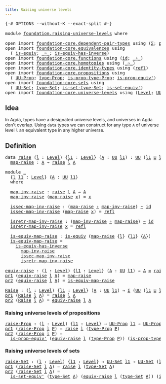```yaml
---
title: Raising universe levels
---
```


<pre class="Agda"><a id="49" class="Symbol">{-#</a> <a id="53" class="Keyword">OPTIONS</a> <a id="61" class="Pragma">--without-K</a> <a id="73" class="Pragma">--exact-split</a> <a id="87" class="Symbol">#-}</a>

<a id="92" class="Keyword">module</a> <a id="99" href="foundation.raising-universe-levels.html" class="Module">foundation.raising-universe-levels</a> <a id="134" class="Keyword">where</a>

<a id="141" class="Keyword">open</a> <a id="146" class="Keyword">import</a> <a id="153" href="foundation-core.dependent-pair-types.html" class="Module">foundation-core.dependent-pair-types</a> <a id="190" class="Keyword">using</a> <a id="196" class="Symbol">(</a><a id="197" href="foundation-core.dependent-pair-types.html#515" class="Record">Σ</a><a id="198" class="Symbol">;</a> <a id="200" href="foundation-core.dependent-pair-types.html#605" class="Field">pr1</a><a id="203" class="Symbol">;</a> <a id="205" href="foundation-core.dependent-pair-types.html#617" class="Field">pr2</a><a id="208" class="Symbol">)</a>
<a id="210" class="Keyword">open</a> <a id="215" class="Keyword">import</a> <a id="222" href="foundation-core.equivalences.html" class="Module">foundation-core.equivalences</a> <a id="251" class="Keyword">using</a>
  <a id="259" class="Symbol">(</a> <a id="261" href="foundation-core.equivalences.html#1556" class="Function">is-equiv</a><a id="269" class="Symbol">;</a> <a id="271" href="foundation-core.equivalences.html#1621" class="Function Operator">_≃_</a><a id="274" class="Symbol">;</a> <a id="276" href="foundation-core.equivalences.html#3013" class="Function">is-equiv-has-inverse</a><a id="296" class="Symbol">)</a>
<a id="298" class="Keyword">open</a> <a id="303" class="Keyword">import</a> <a id="310" href="foundation-core.functions.html" class="Module">foundation-core.functions</a> <a id="336" class="Keyword">using</a> <a id="342" class="Symbol">(</a><a id="343" href="foundation-core.functions.html#322" class="Function">id</a><a id="345" class="Symbol">;</a> <a id="347" href="foundation-core.functions.html#420" class="Function Operator">_∘_</a><a id="350" class="Symbol">)</a>
<a id="352" class="Keyword">open</a> <a id="357" class="Keyword">import</a> <a id="364" href="foundation-core.homotopies.html" class="Module">foundation-core.homotopies</a> <a id="391" class="Keyword">using</a> <a id="397" class="Symbol">(</a><a id="398" href="foundation-core.homotopies.html#1249" class="Function Operator">_~_</a><a id="401" class="Symbol">)</a>
<a id="403" class="Keyword">open</a> <a id="408" class="Keyword">import</a> <a id="415" href="foundation-core.identity-types.html" class="Module">foundation-core.identity-types</a> <a id="446" class="Keyword">using</a> <a id="452" class="Symbol">(</a><a id="453" href="foundation-core.identity-types.html#1820" class="InductiveConstructor">refl</a><a id="457" class="Symbol">)</a>
<a id="459" class="Keyword">open</a> <a id="464" class="Keyword">import</a> <a id="471" href="foundation-core.propositions.html" class="Module">foundation-core.propositions</a> <a id="500" class="Keyword">using</a>
  <a id="508" class="Symbol">(</a> <a id="510" href="foundation-core.propositions.html#1393" class="Function">UU-Prop</a><a id="517" class="Symbol">;</a> <a id="519" href="foundation-core.propositions.html#1495" class="Function">type-Prop</a><a id="528" class="Symbol">;</a> <a id="530" href="foundation-core.propositions.html#1562" class="Function">is-prop-type-Prop</a><a id="547" class="Symbol">;</a> <a id="549" href="foundation-core.propositions.html#4884" class="Function">is-prop-equiv&#39;</a><a id="563" class="Symbol">)</a>
<a id="565" class="Keyword">open</a> <a id="570" class="Keyword">import</a> <a id="577" href="foundation-core.sets.html" class="Module">foundation-core.sets</a> <a id="598" class="Keyword">using</a>
  <a id="606" class="Symbol">(</a> <a id="608" href="foundation-core.sets.html#1190" class="Function">UU-Set</a><a id="614" class="Symbol">;</a> <a id="616" href="foundation-core.sets.html#1304" class="Function">type-Set</a><a id="624" class="Symbol">;</a> <a id="626" href="foundation-core.sets.html#1355" class="Function">is-set-type-Set</a><a id="641" class="Symbol">;</a> <a id="643" href="foundation-core.sets.html#3723" class="Function">is-set-equiv&#39;</a><a id="656" class="Symbol">)</a>
<a id="658" class="Keyword">open</a> <a id="663" class="Keyword">import</a> <a id="670" href="foundation-core.universe-levels.html" class="Module">foundation-core.universe-levels</a> <a id="702" class="Keyword">using</a> <a id="708" class="Symbol">(</a><a id="709" href="Agda.Primitive.html#597" class="Postulate">Level</a><a id="714" class="Symbol">;</a> <a id="716" href="foundation-core.universe-levels.html#235" class="Primitive">UU</a><a id="718" class="Symbol">;</a> <a id="720" href="Agda.Primitive.html#810" class="Primitive Operator">_⊔_</a><a id="723" class="Symbol">)</a>
</pre>
## Idea

In Agda, types have a designated universe levels, and universes in Agda don't overlap. Using `data` types we can construct for any type `A` of universe level `l` an equivalent type in any higher universe.

## Definition

<pre class="Agda"><a id="968" class="Keyword">data</a> <a id="raise"></a><a id="973" href="foundation.raising-universe-levels.html#973" class="Datatype">raise</a> <a id="979" class="Symbol">(</a><a id="980" href="foundation.raising-universe-levels.html#980" class="Bound">l</a> <a id="982" class="Symbol">:</a> <a id="984" href="Agda.Primitive.html#597" class="Postulate">Level</a><a id="989" class="Symbol">)</a> <a id="991" class="Symbol">{</a><a id="992" href="foundation.raising-universe-levels.html#992" class="Bound">l1</a> <a id="995" class="Symbol">:</a> <a id="997" href="Agda.Primitive.html#597" class="Postulate">Level</a><a id="1002" class="Symbol">}</a> <a id="1004" class="Symbol">(</a><a id="1005" href="foundation.raising-universe-levels.html#1005" class="Bound">A</a> <a id="1007" class="Symbol">:</a> <a id="1009" href="foundation-core.universe-levels.html#235" class="Primitive">UU</a> <a id="1012" href="foundation.raising-universe-levels.html#992" class="Bound">l1</a><a id="1014" class="Symbol">)</a> <a id="1016" class="Symbol">:</a> <a id="1018" href="foundation-core.universe-levels.html#235" class="Primitive">UU</a> <a id="1021" class="Symbol">(</a><a id="1022" href="foundation.raising-universe-levels.html#992" class="Bound">l1</a> <a id="1025" href="Agda.Primitive.html#810" class="Primitive Operator">⊔</a> <a id="1027" href="foundation.raising-universe-levels.html#980" class="Bound">l</a><a id="1028" class="Symbol">)</a> <a id="1030" class="Keyword">where</a>
  <a id="raise.map-raise"></a><a id="1038" href="foundation.raising-universe-levels.html#1038" class="InductiveConstructor">map-raise</a> <a id="1048" class="Symbol">:</a> <a id="1050" href="foundation.raising-universe-levels.html#1005" class="Bound">A</a> <a id="1052" class="Symbol">→</a> <a id="1054" href="foundation.raising-universe-levels.html#973" class="Datatype">raise</a> <a id="1060" href="foundation.raising-universe-levels.html#980" class="Bound">l</a> <a id="1062" href="foundation.raising-universe-levels.html#1005" class="Bound">A</a>

<a id="1065" class="Keyword">module</a> <a id="1072" href="foundation.raising-universe-levels.html#1072" class="Module">_</a>
  <a id="1076" class="Symbol">{</a><a id="1077" href="foundation.raising-universe-levels.html#1077" class="Bound">l</a> <a id="1079" href="foundation.raising-universe-levels.html#1079" class="Bound">l1</a> <a id="1082" class="Symbol">:</a> <a id="1084" href="Agda.Primitive.html#597" class="Postulate">Level</a><a id="1089" class="Symbol">}</a> <a id="1091" class="Symbol">{</a><a id="1092" href="foundation.raising-universe-levels.html#1092" class="Bound">A</a> <a id="1094" class="Symbol">:</a> <a id="1096" href="foundation-core.universe-levels.html#235" class="Primitive">UU</a> <a id="1099" href="foundation.raising-universe-levels.html#1079" class="Bound">l1</a><a id="1101" class="Symbol">}</a>
  <a id="1105" class="Keyword">where</a>

  <a id="1114" href="foundation.raising-universe-levels.html#1114" class="Function">map-inv-raise</a> <a id="1128" class="Symbol">:</a> <a id="1130" href="foundation.raising-universe-levels.html#973" class="Datatype">raise</a> <a id="1136" href="foundation.raising-universe-levels.html#1077" class="Bound">l</a> <a id="1138" href="foundation.raising-universe-levels.html#1092" class="Bound">A</a> <a id="1140" class="Symbol">→</a> <a id="1142" href="foundation.raising-universe-levels.html#1092" class="Bound">A</a>
  <a id="1146" href="foundation.raising-universe-levels.html#1114" class="Function">map-inv-raise</a> <a id="1160" class="Symbol">(</a><a id="1161" href="foundation.raising-universe-levels.html#1038" class="InductiveConstructor">map-raise</a> <a id="1171" href="foundation.raising-universe-levels.html#1171" class="Bound">x</a><a id="1172" class="Symbol">)</a> <a id="1174" class="Symbol">=</a> <a id="1176" href="foundation.raising-universe-levels.html#1171" class="Bound">x</a>

  <a id="1181" href="foundation.raising-universe-levels.html#1181" class="Function">issec-map-inv-raise</a> <a id="1201" class="Symbol">:</a> <a id="1203" class="Symbol">(</a><a id="1204" href="foundation.raising-universe-levels.html#1038" class="InductiveConstructor">map-raise</a> <a id="1214" href="foundation-core.functions.html#420" class="Function Operator">∘</a> <a id="1216" href="foundation.raising-universe-levels.html#1114" class="Function">map-inv-raise</a><a id="1229" class="Symbol">)</a> <a id="1231" href="foundation-core.homotopies.html#1249" class="Function Operator">~</a> <a id="1233" href="foundation-core.functions.html#322" class="Function">id</a>
  <a id="1238" href="foundation.raising-universe-levels.html#1181" class="Function">issec-map-inv-raise</a> <a id="1258" class="Symbol">(</a><a id="1259" href="foundation.raising-universe-levels.html#1038" class="InductiveConstructor">map-raise</a> <a id="1269" href="foundation.raising-universe-levels.html#1269" class="Bound">x</a><a id="1270" class="Symbol">)</a> <a id="1272" class="Symbol">=</a> <a id="1274" href="foundation-core.identity-types.html#1820" class="InductiveConstructor">refl</a>

  <a id="1282" href="foundation.raising-universe-levels.html#1282" class="Function">isretr-map-inv-raise</a> <a id="1303" class="Symbol">:</a> <a id="1305" class="Symbol">(</a><a id="1306" href="foundation.raising-universe-levels.html#1114" class="Function">map-inv-raise</a> <a id="1320" href="foundation-core.functions.html#420" class="Function Operator">∘</a> <a id="1322" href="foundation.raising-universe-levels.html#1038" class="InductiveConstructor">map-raise</a><a id="1331" class="Symbol">)</a> <a id="1333" href="foundation-core.homotopies.html#1249" class="Function Operator">~</a> <a id="1335" href="foundation-core.functions.html#322" class="Function">id</a>
  <a id="1340" href="foundation.raising-universe-levels.html#1282" class="Function">isretr-map-inv-raise</a> <a id="1361" href="foundation.raising-universe-levels.html#1361" class="Bound">x</a> <a id="1363" class="Symbol">=</a> <a id="1365" href="foundation-core.identity-types.html#1820" class="InductiveConstructor">refl</a>

  <a id="1373" href="foundation.raising-universe-levels.html#1373" class="Function">is-equiv-map-raise</a> <a id="1392" class="Symbol">:</a> <a id="1394" href="foundation-core.equivalences.html#1556" class="Function">is-equiv</a> <a id="1403" class="Symbol">(</a><a id="1404" href="foundation.raising-universe-levels.html#1038" class="InductiveConstructor">map-raise</a> <a id="1414" class="Symbol">{</a><a id="1415" href="foundation.raising-universe-levels.html#1077" class="Bound">l</a><a id="1416" class="Symbol">}</a> <a id="1418" class="Symbol">{</a><a id="1419" href="foundation.raising-universe-levels.html#1079" class="Bound">l1</a><a id="1421" class="Symbol">}</a> <a id="1423" class="Symbol">{</a><a id="1424" href="foundation.raising-universe-levels.html#1092" class="Bound">A</a><a id="1425" class="Symbol">})</a>
  <a id="1430" href="foundation.raising-universe-levels.html#1373" class="Function">is-equiv-map-raise</a> <a id="1449" class="Symbol">=</a>
    <a id="1455" href="foundation-core.equivalences.html#3013" class="Function">is-equiv-has-inverse</a>
      <a id="1482" href="foundation.raising-universe-levels.html#1114" class="Function">map-inv-raise</a>
      <a id="1502" href="foundation.raising-universe-levels.html#1181" class="Function">issec-map-inv-raise</a>
      <a id="1528" href="foundation.raising-universe-levels.html#1282" class="Function">isretr-map-inv-raise</a>

<a id="equiv-raise"></a><a id="1550" href="foundation.raising-universe-levels.html#1550" class="Function">equiv-raise</a> <a id="1562" class="Symbol">:</a> <a id="1564" class="Symbol">(</a><a id="1565" href="foundation.raising-universe-levels.html#1565" class="Bound">l</a> <a id="1567" class="Symbol">:</a> <a id="1569" href="Agda.Primitive.html#597" class="Postulate">Level</a><a id="1574" class="Symbol">)</a> <a id="1576" class="Symbol">{</a><a id="1577" href="foundation.raising-universe-levels.html#1577" class="Bound">l1</a> <a id="1580" class="Symbol">:</a> <a id="1582" href="Agda.Primitive.html#597" class="Postulate">Level</a><a id="1587" class="Symbol">}</a> <a id="1589" class="Symbol">(</a><a id="1590" href="foundation.raising-universe-levels.html#1590" class="Bound">A</a> <a id="1592" class="Symbol">:</a> <a id="1594" href="foundation-core.universe-levels.html#235" class="Primitive">UU</a> <a id="1597" href="foundation.raising-universe-levels.html#1577" class="Bound">l1</a><a id="1599" class="Symbol">)</a> <a id="1601" class="Symbol">→</a> <a id="1603" href="foundation.raising-universe-levels.html#1590" class="Bound">A</a> <a id="1605" href="foundation-core.equivalences.html#1621" class="Function Operator">≃</a> <a id="1607" href="foundation.raising-universe-levels.html#973" class="Datatype">raise</a> <a id="1613" href="foundation.raising-universe-levels.html#1565" class="Bound">l</a> <a id="1615" href="foundation.raising-universe-levels.html#1590" class="Bound">A</a>
<a id="1617" href="foundation-core.dependent-pair-types.html#605" class="Field">pr1</a> <a id="1621" class="Symbol">(</a><a id="1622" href="foundation.raising-universe-levels.html#1550" class="Function">equiv-raise</a> <a id="1634" href="foundation.raising-universe-levels.html#1634" class="Bound">l</a> <a id="1636" href="foundation.raising-universe-levels.html#1636" class="Bound">A</a><a id="1637" class="Symbol">)</a> <a id="1639" class="Symbol">=</a> <a id="1641" href="foundation.raising-universe-levels.html#1038" class="InductiveConstructor">map-raise</a>
<a id="1651" href="foundation-core.dependent-pair-types.html#617" class="Field">pr2</a> <a id="1655" class="Symbol">(</a><a id="1656" href="foundation.raising-universe-levels.html#1550" class="Function">equiv-raise</a> <a id="1668" href="foundation.raising-universe-levels.html#1668" class="Bound">l</a> <a id="1670" href="foundation.raising-universe-levels.html#1670" class="Bound">A</a><a id="1671" class="Symbol">)</a> <a id="1673" class="Symbol">=</a> <a id="1675" href="foundation.raising-universe-levels.html#1373" class="Function">is-equiv-map-raise</a>

<a id="Raise"></a><a id="1695" href="foundation.raising-universe-levels.html#1695" class="Function">Raise</a> <a id="1701" class="Symbol">:</a> <a id="1703" class="Symbol">(</a><a id="1704" href="foundation.raising-universe-levels.html#1704" class="Bound">l</a> <a id="1706" class="Symbol">:</a> <a id="1708" href="Agda.Primitive.html#597" class="Postulate">Level</a><a id="1713" class="Symbol">)</a> <a id="1715" class="Symbol">{</a><a id="1716" href="foundation.raising-universe-levels.html#1716" class="Bound">l1</a> <a id="1719" class="Symbol">:</a> <a id="1721" href="Agda.Primitive.html#597" class="Postulate">Level</a><a id="1726" class="Symbol">}</a> <a id="1728" class="Symbol">(</a><a id="1729" href="foundation.raising-universe-levels.html#1729" class="Bound">A</a> <a id="1731" class="Symbol">:</a> <a id="1733" href="foundation-core.universe-levels.html#235" class="Primitive">UU</a> <a id="1736" href="foundation.raising-universe-levels.html#1716" class="Bound">l1</a><a id="1738" class="Symbol">)</a> <a id="1740" class="Symbol">→</a> <a id="1742" href="foundation-core.dependent-pair-types.html#515" class="Record">Σ</a> <a id="1744" class="Symbol">(</a><a id="1745" href="foundation-core.universe-levels.html#235" class="Primitive">UU</a> <a id="1748" class="Symbol">(</a><a id="1749" href="foundation.raising-universe-levels.html#1716" class="Bound">l1</a> <a id="1752" href="Agda.Primitive.html#810" class="Primitive Operator">⊔</a> <a id="1754" href="foundation.raising-universe-levels.html#1704" class="Bound">l</a><a id="1755" class="Symbol">))</a> <a id="1758" class="Symbol">(λ</a> <a id="1761" href="foundation.raising-universe-levels.html#1761" class="Bound">X</a> <a id="1763" class="Symbol">→</a> <a id="1765" href="foundation.raising-universe-levels.html#1729" class="Bound">A</a> <a id="1767" href="foundation-core.equivalences.html#1621" class="Function Operator">≃</a> <a id="1769" href="foundation.raising-universe-levels.html#1761" class="Bound">X</a><a id="1770" class="Symbol">)</a>
<a id="1772" href="foundation-core.dependent-pair-types.html#605" class="Field">pr1</a> <a id="1776" class="Symbol">(</a><a id="1777" href="foundation.raising-universe-levels.html#1695" class="Function">Raise</a> <a id="1783" href="foundation.raising-universe-levels.html#1783" class="Bound">l</a> <a id="1785" href="foundation.raising-universe-levels.html#1785" class="Bound">A</a><a id="1786" class="Symbol">)</a> <a id="1788" class="Symbol">=</a> <a id="1790" href="foundation.raising-universe-levels.html#973" class="Datatype">raise</a> <a id="1796" href="foundation.raising-universe-levels.html#1783" class="Bound">l</a> <a id="1798" href="foundation.raising-universe-levels.html#1785" class="Bound">A</a>
<a id="1800" href="foundation-core.dependent-pair-types.html#617" class="Field">pr2</a> <a id="1804" class="Symbol">(</a><a id="1805" href="foundation.raising-universe-levels.html#1695" class="Function">Raise</a> <a id="1811" href="foundation.raising-universe-levels.html#1811" class="Bound">l</a> <a id="1813" href="foundation.raising-universe-levels.html#1813" class="Bound">A</a><a id="1814" class="Symbol">)</a> <a id="1816" class="Symbol">=</a> <a id="1818" href="foundation.raising-universe-levels.html#1550" class="Function">equiv-raise</a> <a id="1830" href="foundation.raising-universe-levels.html#1811" class="Bound">l</a> <a id="1832" href="foundation.raising-universe-levels.html#1813" class="Bound">A</a>
</pre>
### Raising universe levels of propositions

<pre class="Agda"><a id="raise-Prop"></a><a id="1892" href="foundation.raising-universe-levels.html#1892" class="Function">raise-Prop</a> <a id="1903" class="Symbol">:</a> <a id="1905" class="Symbol">(</a><a id="1906" href="foundation.raising-universe-levels.html#1906" class="Bound">l</a> <a id="1908" class="Symbol">:</a> <a id="1910" href="Agda.Primitive.html#597" class="Postulate">Level</a><a id="1915" class="Symbol">)</a> <a id="1917" class="Symbol">{</a><a id="1918" href="foundation.raising-universe-levels.html#1918" class="Bound">l1</a> <a id="1921" class="Symbol">:</a> <a id="1923" href="Agda.Primitive.html#597" class="Postulate">Level</a><a id="1928" class="Symbol">}</a> <a id="1930" class="Symbol">→</a> <a id="1932" href="foundation-core.propositions.html#1393" class="Function">UU-Prop</a> <a id="1940" href="foundation.raising-universe-levels.html#1918" class="Bound">l1</a> <a id="1943" class="Symbol">→</a> <a id="1945" href="foundation-core.propositions.html#1393" class="Function">UU-Prop</a> <a id="1953" class="Symbol">(</a><a id="1954" href="foundation.raising-universe-levels.html#1906" class="Bound">l</a> <a id="1956" href="Agda.Primitive.html#810" class="Primitive Operator">⊔</a> <a id="1958" href="foundation.raising-universe-levels.html#1918" class="Bound">l1</a><a id="1960" class="Symbol">)</a>
<a id="1962" href="foundation-core.dependent-pair-types.html#605" class="Field">pr1</a> <a id="1966" class="Symbol">(</a><a id="1967" href="foundation.raising-universe-levels.html#1892" class="Function">raise-Prop</a> <a id="1978" href="foundation.raising-universe-levels.html#1978" class="Bound">l</a> <a id="1980" href="foundation.raising-universe-levels.html#1980" class="Bound">P</a><a id="1981" class="Symbol">)</a> <a id="1983" class="Symbol">=</a> <a id="1985" href="foundation.raising-universe-levels.html#973" class="Datatype">raise</a> <a id="1991" href="foundation.raising-universe-levels.html#1978" class="Bound">l</a> <a id="1993" class="Symbol">(</a><a id="1994" href="foundation-core.propositions.html#1495" class="Function">type-Prop</a> <a id="2004" href="foundation.raising-universe-levels.html#1980" class="Bound">P</a><a id="2005" class="Symbol">)</a>
<a id="2007" href="foundation-core.dependent-pair-types.html#617" class="Field">pr2</a> <a id="2011" class="Symbol">(</a><a id="2012" href="foundation.raising-universe-levels.html#1892" class="Function">raise-Prop</a> <a id="2023" href="foundation.raising-universe-levels.html#2023" class="Bound">l</a> <a id="2025" href="foundation.raising-universe-levels.html#2025" class="Bound">P</a><a id="2026" class="Symbol">)</a> <a id="2028" class="Symbol">=</a>
  <a id="2032" href="foundation-core.propositions.html#4884" class="Function">is-prop-equiv&#39;</a> <a id="2047" class="Symbol">(</a><a id="2048" href="foundation.raising-universe-levels.html#1550" class="Function">equiv-raise</a> <a id="2060" href="foundation.raising-universe-levels.html#2023" class="Bound">l</a> <a id="2062" class="Symbol">(</a><a id="2063" href="foundation-core.propositions.html#1495" class="Function">type-Prop</a> <a id="2073" href="foundation.raising-universe-levels.html#2025" class="Bound">P</a><a id="2074" class="Symbol">))</a> <a id="2077" class="Symbol">(</a><a id="2078" href="foundation-core.propositions.html#1562" class="Function">is-prop-type-Prop</a> <a id="2096" href="foundation.raising-universe-levels.html#2025" class="Bound">P</a><a id="2097" class="Symbol">)</a>
</pre>
### Raising universe levels of sets

<pre class="Agda"><a id="raise-Set"></a><a id="2149" href="foundation.raising-universe-levels.html#2149" class="Function">raise-Set</a> <a id="2159" class="Symbol">:</a> <a id="2161" class="Symbol">(</a><a id="2162" href="foundation.raising-universe-levels.html#2162" class="Bound">l</a> <a id="2164" class="Symbol">:</a> <a id="2166" href="Agda.Primitive.html#597" class="Postulate">Level</a><a id="2171" class="Symbol">)</a> <a id="2173" class="Symbol">{</a><a id="2174" href="foundation.raising-universe-levels.html#2174" class="Bound">l1</a> <a id="2177" class="Symbol">:</a> <a id="2179" href="Agda.Primitive.html#597" class="Postulate">Level</a><a id="2184" class="Symbol">}</a> <a id="2186" class="Symbol">→</a> <a id="2188" href="foundation-core.sets.html#1190" class="Function">UU-Set</a> <a id="2195" href="foundation.raising-universe-levels.html#2174" class="Bound">l1</a> <a id="2198" class="Symbol">→</a> <a id="2200" href="foundation-core.sets.html#1190" class="Function">UU-Set</a> <a id="2207" class="Symbol">(</a><a id="2208" href="foundation.raising-universe-levels.html#2162" class="Bound">l</a> <a id="2210" href="Agda.Primitive.html#810" class="Primitive Operator">⊔</a> <a id="2212" href="foundation.raising-universe-levels.html#2174" class="Bound">l1</a><a id="2214" class="Symbol">)</a>
<a id="2216" href="foundation-core.dependent-pair-types.html#605" class="Field">pr1</a> <a id="2220" class="Symbol">(</a><a id="2221" href="foundation.raising-universe-levels.html#2149" class="Function">raise-Set</a> <a id="2231" href="foundation.raising-universe-levels.html#2231" class="Bound">l</a> <a id="2233" href="foundation.raising-universe-levels.html#2233" class="Bound">A</a><a id="2234" class="Symbol">)</a> <a id="2236" class="Symbol">=</a> <a id="2238" href="foundation.raising-universe-levels.html#973" class="Datatype">raise</a> <a id="2244" href="foundation.raising-universe-levels.html#2231" class="Bound">l</a> <a id="2246" class="Symbol">(</a><a id="2247" href="foundation-core.sets.html#1304" class="Function">type-Set</a> <a id="2256" href="foundation.raising-universe-levels.html#2233" class="Bound">A</a><a id="2257" class="Symbol">)</a>
<a id="2259" href="foundation-core.dependent-pair-types.html#617" class="Field">pr2</a> <a id="2263" class="Symbol">(</a><a id="2264" href="foundation.raising-universe-levels.html#2149" class="Function">raise-Set</a> <a id="2274" href="foundation.raising-universe-levels.html#2274" class="Bound">l</a> <a id="2276" href="foundation.raising-universe-levels.html#2276" class="Bound">A</a><a id="2277" class="Symbol">)</a> <a id="2279" class="Symbol">=</a>
  <a id="2283" href="foundation-core.sets.html#3723" class="Function">is-set-equiv&#39;</a> <a id="2297" class="Symbol">(</a><a id="2298" href="foundation-core.sets.html#1304" class="Function">type-Set</a> <a id="2307" href="foundation.raising-universe-levels.html#2276" class="Bound">A</a><a id="2308" class="Symbol">)</a> <a id="2310" class="Symbol">(</a><a id="2311" href="foundation.raising-universe-levels.html#1550" class="Function">equiv-raise</a> <a id="2323" href="foundation.raising-universe-levels.html#2274" class="Bound">l</a> <a id="2325" class="Symbol">(</a><a id="2326" href="foundation-core.sets.html#1304" class="Function">type-Set</a> <a id="2335" href="foundation.raising-universe-levels.html#2276" class="Bound">A</a><a id="2336" class="Symbol">))</a> <a id="2339" class="Symbol">(</a><a id="2340" href="foundation-core.sets.html#1355" class="Function">is-set-type-Set</a> <a id="2356" href="foundation.raising-universe-levels.html#2276" class="Bound">A</a><a id="2357" class="Symbol">)</a>
</pre>